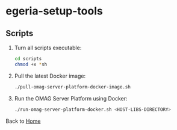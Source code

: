 # egeria-setup-tools

## Scripts

1. Turn all scripts executable:

   ```sh
   cd scripts
   chmod +x *sh
   ```

1. Pull the latest Docker image:

   ```sh
   ./pull-omag-server-platform-docker-image.sh
   ```

1. Run the OMAG Server Platform using Docker:

   ```sh
   ./run-omag-server-platform-docker.sh <HOST-LIBS-DIRECTORY>
   ```

Back to [Home](/../../)
